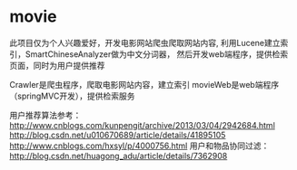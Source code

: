# movie
此项目仅为个人兴趣爱好，开发电影网站爬虫爬取网站内容, 利用Lucene建立索引，SmartChineseAnalyzer做为中文分词器，
然后开发web端程序，提供检索页面，同时为用户提供推荐

Crawler是爬虫程序，爬取电影网站内容，建立索引
movieWeb是web端程序（springMVC开发），提供检索服务

用户推荐算法参考：
http://www.cnblogs.com/kunpengit/archive/2013/03/04/2942684.html
http://blog.csdn.net/u010670689/article/details/41895105
http://www.cnblogs.com/hxsyl/p/4000756.html
用户和物品协同过滤：
http://blog.csdn.net/huagong_adu/article/details/7362908
